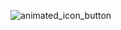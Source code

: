   ![animated_icon_button](https://github.com/fatememir/images/assets/52149746/4cfea0ea-dc46-473b-8ec0-fe2f4241dd43)
